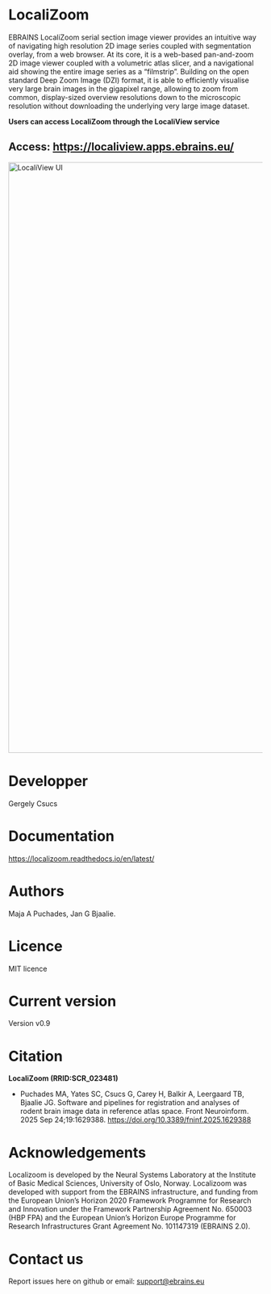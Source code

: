 # LocaliZoom
EBRAINS LocaliZoom serial section image viewer provides an intuitive way of navigating high resolution 2D image series coupled with segmentation overlay, from a web browser. At its core, it is a web-based pan-and-zoom 2D image viewer coupled with a volumetric atlas slicer, and a navigational aid showing the entire image series as a “filmstrip”. Building on the open standard Deep Zoom Image (DZI) format, it is able to efficiently visualise very large brain images in the gigapixel range, allowing to zoom from common, display-sized overview resolutions down to the microscopic resolution without downloading the underlying very large image dataset.

**Users can access LocaliZoom through the LocaliView service**

## Access: https://localiview.apps.ebrains.eu/

<img width="2091" height="1170" alt="LocaliView UI" src="https://github.com/user-attachments/assets/ed8b2172-fccf-45be-ae8a-34c7f22e219f" />


# Developper
Gergely Csucs

# Documentation
https://localizoom.readthedocs.io/en/latest/

# Authors
 Maja A Puchades, Jan G Bjaalie. 

# Licence
MIT licence

# Current version
Version v0.9

# Citation
**LocaliZoom (RRID:SCR_023481)**
- Puchades MA, Yates SC, Csucs G, Carey H, Balkir A, Leergaard TB, Bjaalie JG. Software and pipelines for registration and analyses of rodent brain image data in reference atlas space. Front Neuroinform. 2025 Sep 24;19:1629388. https://doi.org/10.3389/fninf.2025.1629388

# Acknowledgements
Localizoom is developed by the Neural Systems Laboratory at the Institute of Basic Medical Sciences, University of Oslo, Norway. Localizoom was developed with support from the EBRAINS infrastructure, and funding from the European Union’s Horizon 2020 Framework Programme for Research and Innovation under the Framework Partnership Agreement No. 650003 (HBP FPA) and the European Union’s Horizon Europe Programme for Research Infrastructures Grant Agreement No. 101147319 (EBRAINS 2.0).


# Contact us
Report issues here on github or email: support@ebrains.eu
